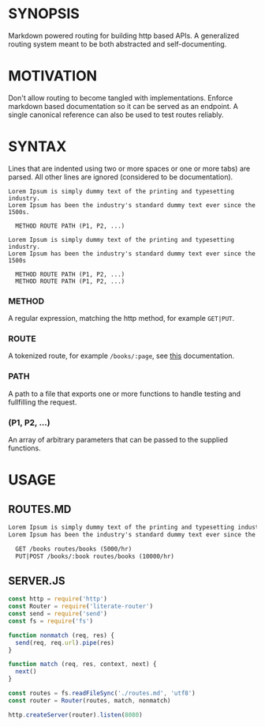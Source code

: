 # SYNOPSIS
Markdown powered routing for building http based APIs. A generalized routing
system meant to be both abstracted and self-documenting.

# MOTIVATION
Don't allow routing to become tangled with implementations. Enforce
markdown based documentation so it can be served as an endpoint. A single
canonical reference can also be used to test routes reliably.

# SYNTAX
Lines that are indented using two or more spaces or one or more tabs) are
parsed. All other lines are ignored (considered to be documentation).

```
Lorem Ipsum is simply dummy text of the printing and typesetting industry.
Lorem Ipsum has been the industry's standard dummy text ever since the 1500s.

  METHOD ROUTE PATH (P1, P2, ...)

Lorem Ipsum is simply dummy text of the printing and typesetting industry.
Lorem Ipsum has been the industry's standard dummy text ever since the 1500s

  METHOD ROUTE PATH (P1, P2, ...)
  METHOD ROUTE PATH (P1, P2, ...)
```

### METHOD
A regular expression, matching the http method, for example `GET|PUT`.

### ROUTE
A tokenized route, for example `/books/:page`, see
[this](https://github.com/pillarjs/path-to-regexp#parameters) documentation.

### PATH
A path to a file that exports one or more functions to handle testing and
fullfilling the request.

### (P1, P2, ...)
An array of arbitrary parameters that can be passed to the supplied functions.

# USAGE
## ROUTES.MD
```md
Lorem Ipsum is simply dummy text of the printing and typesetting industry.
Lorem Ipsum has been the industry's standard dummy text ever since the 1500s.

  GET /books routes/books (5000/hr)
  PUT|POST /books/:book routes/books (10000/hr)
```

## SERVER.JS
```js
const http = require('http')
const Router = require('literate-router')
const send = require('send')
const fs = require('fs')

function nonmatch (req, res) {
  send(req, req.url).pipe(res)
}

function match (req, res, context, next) {
  next()
}

const routes = fs.readFileSync('./routes.md', 'utf8')
const router = Router(routes, match, nonmatch)

http.createServer(router).listen(8080)
```

